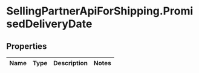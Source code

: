 # SellingPartnerApiForShipping.PromisedDeliveryDate

## Properties
Name | Type | Description | Notes
------------ | ------------- | ------------- | -------------


